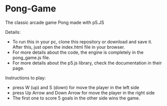 # Pong-Game
The classic arcade game Pong made with p5.JS

Details:
- To run this in your pc, clone this repository or download
and save it. After this, just open the index.html file
in your browser.
- For more details about the code, the engine is completely
in the pong_game.js file.
- For more details about the p5.js library, check the documentation
in their page.

Instructions to play:

- press W (up) and S (down) for move the player in the left side
- press Up Arrow and Down Arrow for move the player in the right side
- The first one to score 5 goals in the other side wins the game.
